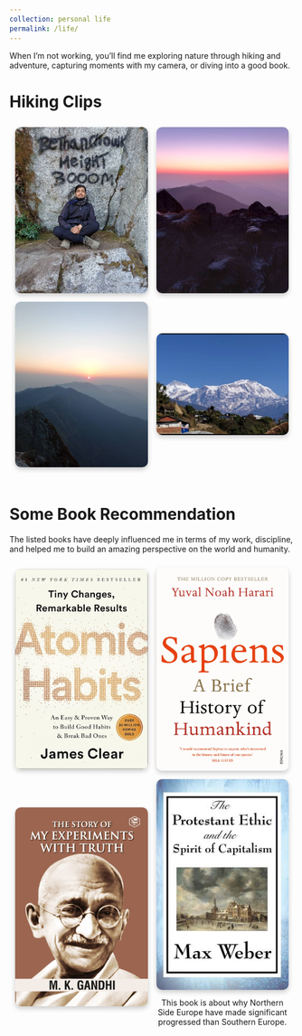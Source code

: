 ```yaml
---
collection: personal life
permalink: /life/
---
```


When I’m not working, you’ll find me exploring nature through hiking and adventure, capturing moments with my camera, or diving into a good book.

<h1>Hiking Clips</h1>
<div class="image-grid">
  <!-- Image 1 -->
  <div class="image-item">
    <img src="../images/Narayanthanmy.jpg" alt="Narayanthan">
  </div>
  <!-- Image 2 -->
  <div class="image-item">
    <img src="../images/N1.jpg" alt="Hiking">
   </div>
  <!-- Image 3 -->
  <div class="image-item">
    <img src="../images/n2.jpg" alt="Adventure">
  </div>
  <!-- Image 4 -->
  <div class="image-item">
    <img src="../images/Sikles1.jpg" alt="Sikles">
  </div>
</div>

<style>
  .image-grid {
    display: grid;
    grid-template-columns: repeat(auto-fit, minmax(180px, 1fr)); /* Responsive columns */
    gap: 15px; /* Spacing between images */
    padding: 10px;
  }

  .image-item {
    text-align: center;
    display: flex;
    flex-direction: column; /* Stack image and caption */
    align-items: center;
    justify-content: center;
  }

  .image-item img {
    width: 100%; /* Ensure images fill their container */
    height: auto;
    border-radius: 10px; /* Rounded corners for a modern look */
    box-shadow: 0 4px 8px rgba(0, 0, 0, 0.2); /* Add some shadow for depth */
    transition: transform 0.3s ease, box-shadow 0.3s ease; /* Hover animation */
  }

  .image-item img:hover {
    transform: scale(1.05); /* Slight zoom on hover */
    box-shadow: 0 8px 16px rgba(0, 0, 0, 0.3); /* Enhanced shadow on hover */
  }

  .caption {
    margin-top: 8px; /* Space between the image and caption */
    font-size: 0.9rem; /* Adjust font size for captions */
    color: #555; /* Caption color */
    text-align: center; /* Center the caption */
    word-wrap: break-word; /* Ensure long text wraps correctly */
    overflow-wrap: break-word; /* For long words that can't fit */
    max-width: 100%; /* Ensure it doesn't overflow */
  }
</style>  <br>
<h1> Some Book Recommendation</h1>
<p> The listed books have deeply influenced me in terms of my work, discipline, and helped me to build an amazing perspective on the world and humanity.</p>
<div class="image-grid">
  <!-- Book 1 -->
  <div class="image-item">
    <img src="../images/Atomic Habits.jpg" alt="Book 1">
  </div>
  <!-- Book 2 -->
  <div class="image-item">
    <img src="../images/Homo.jpg" alt="Book 2">
  </div>
  <!-- Book 3 -->
  <div class="image-item">
    <img src="../images/Mahatama.jpg" alt="Book 3">
  </div>
  <!-- Book 4 -->
  <div class="image-item">
    <img src="../images/BlackSkins.jpg" alt="Book 4">
    <p> This book is about why Northern Side Europe have made significant progressed than Southern Europe. </p>
  </div>
</div>

<style>
  .image-grid {
    display: grid;
    grid-template-columns: repeat(auto-fit, minmax(180px, 1fr)); /* Responsive columns */
    gap: 15px; /* Spacing between images */
    padding: 10px;
  }

  .image-item {
    text-align: center;
    display: flex;
    flex-direction: column; /* Stack image and caption */
    align-items: center;
    justify-content: center;
  }

  .image-item img {
    width: 100%; /* Ensure images fill their container */
    height: auto;
    border-radius: 10px; /* Rounded corners for a modern look */
    box-shadow: 0 4px 8px rgba(0, 0, 0, 0.2); /* Add some shadow for depth */
    transition: transform 0.3s ease, box-shadow 0.3s ease; /* Hover animation */
  }

  .image-item img:hover {
    transform: scale(1.05); /* Slight zoom on hover */
    box-shadow: 0 8px 16px rgba(0, 0, 0, 0.3); /* Enhanced shadow on hover */
  }

  .caption {
    margin-top: 8px; /* Space between the image and caption */
    font-size: 0.9rem; /* Adjust font size for captions */
    color: #555; /* Caption color */
    text-align: center; /* Center the caption */
    max-width: 100%; /* Ensure it doesn't overflow */
  }
</style>

